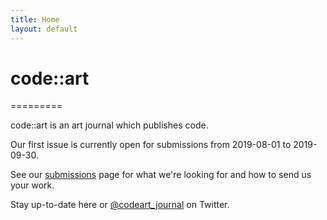 ```yaml
---
title: Home
layout: default
---
```


<span class="has-text-primary">code</span>::<span class="has-text-info">art</span>
==========
<p>=========</p>
<p></p>

<span class="has-text-primary">code</span>::<span class="has-text-info">art</span> is an <span class="has-text-info">art</span> journal which publishes <span class="has-text-primary">code</span>.
<p></p>
Our first issue is currently open for submissions from 2019-08-01 to 2019-09-30.

See our [submissions](submit) page for what we're looking for and how to send us your work.

Stay up-to-date here or [@codeart_journal](https://twitter.com/codeart_journal) on Twitter.
